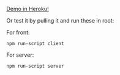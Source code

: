 [Demo in Heroku!](https://co2-viz.herokuapp.com/)

Or test it by pulling it and run these in root:

For front:

```
npm run-script client
```

For server:

```
npm run-script server
```
